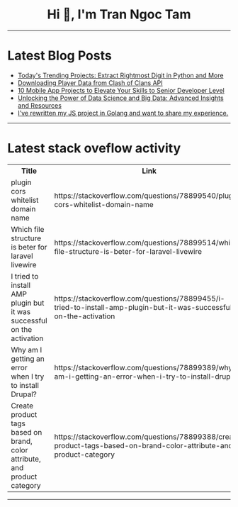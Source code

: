 <h1 align="center">Hi 👋, I'm Tran Ngoc Tam</h1>

---

# Latest Blog Posts 
<!-- BLOG-POST-LIST:START -->
- [Today&#39;s Trending Projects: Extract Rightmost Digit in Python and More](https://dev.to/labex/todays-trending-projects-extract-rightmost-digit-in-python-and-more-2lp4)
- [Downloading Player Data from Clash of Clans API](https://dev.to/wydoinn/downloading-player-data-from-clash-of-clans-api-a-python-guide-4bdj)
- [10 Mobile App Projects to Elevate Your Skills to Senior Developer Level](https://dev.to/satoshi_nakamoto_9d16a72a/10-mobile-app-projects-to-elevate-your-skills-to-senior-developer-level-5b1)
- [Unlocking the Power of Data Science and Big Data: Advanced Insights and Resources](https://dev.to/hamda_mirza_c7a7d996a13ef/unlocking-the-power-of-data-science-and-big-data-advanced-insights-and-resources-5aeo)
- [I’ve rewritten my JS project in Golang and want to share my experience.](https://dev.to/nesterow/ive-rewritten-one-of-my-nodejs-tools-in-golang-and-want-to-share-my-experience-all)
<!-- BLOG-POST-LIST:END -->

---

# Latest stack oveflow activity
<table>
  <tr><th>Title</th><th>Link</th></tr>
  <!-- STACKOVERFLOW:START --><tr><td>plugin cors whitelist domain name</td><td>https://stackoverflow.com/questions/78899540/plugin-cors-whitelist-domain-name</td></tr><tr><td>Which file structure is beter for laravel livewire</td><td>https://stackoverflow.com/questions/78899514/which-file-structure-is-beter-for-laravel-livewire</td></tr><tr><td>I tried to install AMP plugin but it was successful on the activation</td><td>https://stackoverflow.com/questions/78899455/i-tried-to-install-amp-plugin-but-it-was-successful-on-the-activation</td></tr><tr><td>Why am I getting an error when I try to install Drupal?</td><td>https://stackoverflow.com/questions/78899389/why-am-i-getting-an-error-when-i-try-to-install-drupal</td></tr><tr><td>Create product tags based on brand, color attribute, and product category</td><td>https://stackoverflow.com/questions/78899388/create-product-tags-based-on-brand-color-attribute-and-product-category</td></tr><!-- STACKOVERFLOW:END -->
</table>

---



